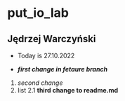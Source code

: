 # put_io_lab

## Jędrzej Warczyński


- Today is 27.10.2022

- ***first change in fetaure branch***
1. *second change*
2. list
    2.1 **third change to readme.md**
